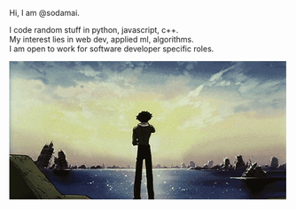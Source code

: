 Hi, I am @sodamai.

I code random stuff in python, javascript, c++. <br>
My interest lies in web dev, applied ml, algorithms. <br>
I am open to work for software developer specific roles.

<img src="./spike.gif" />
